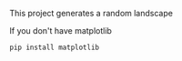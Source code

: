 This project generates a random landscape

If you don't have matplotlib
```py
pip install matplotlib
```
